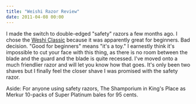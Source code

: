 ```yaml
---
title: "Weishi Razor Review"
date: 2011-04-08 00:00
---
```


<import><p>I made the switch to double-edged "safety" razors a few months ago. I chose the <a href="http://www.fendrihan.com/weishi-classic-doubleedge-razor-p-174.html" target="_blank">Weshi Classic</a> because it was apparently great for beginners. Bad decision.
"Good for beginners" means "it's a toy." I earnestly think it's impossible to cut your face with this thing, as there is no room between the blade and the guard and the blade is quite recessed. I've moved onto a much friendlier razor and will let you know how that goes. It's only been two shaves but I finally feel the closer shave I was promised with the safety razor.</p>
<p>Aside: For anyone using safety razors, The Shamporium in King's Place as Merkur 10-packs of Super Platinum bales for 95 cents.</p></import>

<!-- more -->

